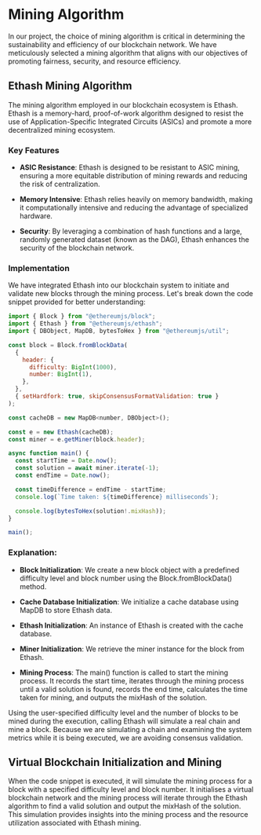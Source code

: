 # Mining Algorithm

In our project, the choice of mining algorithm is critical in determining the sustainability and efficiency of our blockchain network. We have meticulously selected a mining algorithm that aligns with our objectives of promoting fairness, security, and resource efficiency.

## Ethash Mining Algorithm

The mining algorithm employed in our blockchain ecosystem is Ethash. Ethash is a memory-hard, proof-of-work algorithm designed to resist the use of Application-Specific Integrated Circuits (ASICs) and promote a more decentralized mining ecosystem.

### Key Features

- **ASIC Resistance**: Ethash is designed to be resistant to ASIC mining, ensuring a more equitable distribution of mining rewards and reducing the risk of centralization.
  
- **Memory Intensive**: Ethash relies heavily on memory bandwidth, making it computationally intensive and reducing the advantage of specialized hardware.

- **Security**: By leveraging a combination of hash functions and a large, randomly generated dataset (known as the DAG), Ethash enhances the security of the blockchain network.

### Implementation

We have integrated Ethash into our blockchain system to initiate and validate new blocks through the mining process. Let's break down the code snippet provided for better understanding:

```javascript
import { Block } from "@ethereumjs/block";
import { Ethash } from "@ethereumjs/ethash";
import { DBObject, MapDB, bytesToHex } from "@ethereumjs/util";

const block = Block.fromBlockData(
  {
    header: {
      difficulty: BigInt(1000),
      number: BigInt(1),
    },
  },
  { setHardfork: true, skipConsensusFormatValidation: true }
);

const cacheDB = new MapDB<number, DBObject>();

const e = new Ethash(cacheDB);
const miner = e.getMiner(block.header);

async function main() {
  const startTime = Date.now();
  const solution = await miner.iterate(-1);
  const endTime = Date.now();

  const timeDifference = endTime - startTime;
  console.log(`Time taken: ${timeDifference} milliseconds`);

  console.log(bytesToHex(solution!.mixHash));
}

main();
```

### Explanation:

- **Block Initialization**: We create a new block object with a predefined difficulty level and block number using the Block.fromBlockData() method.

- **Cache Database Initialization**: We initialize a cache database using MapDB to store Ethash data.

- **Ethash Initialization**: An instance of Ethash is created with the cache database.

- **Miner Initialization**: We retrieve the miner instance for the block from Ethash.

- **Mining Process**: The main() function is called to start the mining process. It records the start time, iterates through the mining process until a valid solution is found, records the end time, calculates the time taken for mining, and outputs the mixHash of the solution.

Using the user-specified difficulty level and the number of blocks to be mined during the execution, calling Ethash will simulate a real chain and mine a block. Because we are simulating a chain and examining the system metrics while it is being executed, we are avoiding consensus validation.

## Virtual Blockchain Initialization and Mining
When the code snippet is executed, it will simulate the mining process for a block with a specified difficulty level and block number. It initialises a virtual blockchain network and the mining process will iterate through the Ethash algorithm to find a valid solution and output the mixHash of the solution. This simulation provides insights into the mining process and the resource utilization associated with Ethash mining.